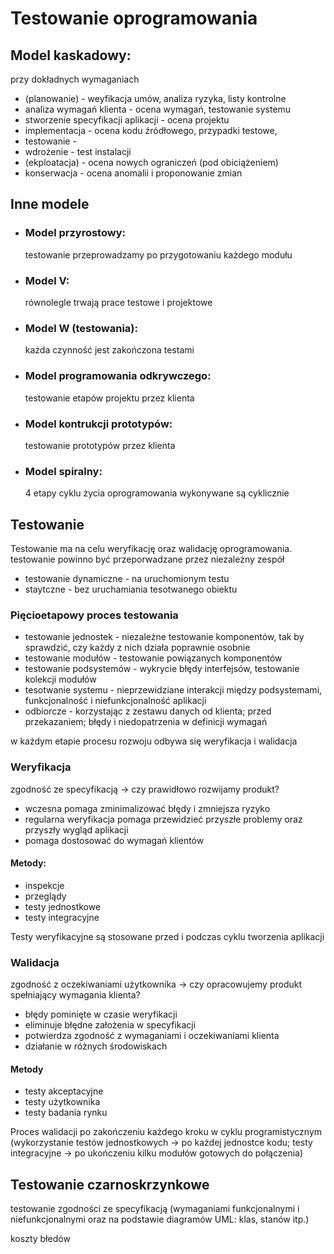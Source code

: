 # Testowanie oprogramowania

## Model kaskadowy:
  przy dokładnych wymaganiach
  - (planowanie) - weyfikacja umów, analiza ryzyka, listy kontrolne
  - analiza wymagań klienta - ocena wymagań, testowanie systemu
  - stworzenie specyfikacji aplikacji - ocena projektu
  - implementacja - ocena kodu źródłowego, przypadki testowe, 
  - testowanie - 
  - wdrożenie - test instalacji  
  - (ekploatacja) - ocena nowych ograniczeń (pod obiciążeniem)
  - konserwacja - ocena anomalii i proponowanie zmian

## Inne modele

- ### Model przyrostowy:
  testowanie przeprowadzamy po przygotowaniu każdego modułu

- ### Model V:
  równolegle trwają prace testowe i projektowe

- ### Model W (testowania):
  każda czynność jest zakończona testami

- ### Model programowania odkrywczego:
  testowanie etapów projektu przez klienta

- ### Model kontrukcji prototypów:
  testowanie prototypów przez klienta

- ### Model spiralny:
  4 etapy cyklu życia oprogramowania wykonywane są cyklicznie

## Testowanie
Testowanie ma na celu weryfikację oraz walidację oprogramowania.
testowanie powinno być przeporwadzane przez niezależny zespół

- testowanie dynamiczne - na uruchomionym testu
- staytczne - bez uruchamiania tesotwanego obiektu

### Pięcioetapowy proces testowania
  - testowanie jednostek - niezależne testowanie komponentów, tak by sprawdzić, czy każdy z nich działa poprawnie osobnie
  - testowanie modułów - testowanie powiązanych komponentów
  - testowanie podsystemów - wykrycie błędy interfejsów, testowanie kolekcji modułów
  - tesotwanie systemu - nieprzewidziane interakcji między podsystemami, funkcjonalność i niefunkcjonalność aplikacji
  - odbiorcze - korzystając z zestawu danych od klienta; przed przekazaniem; błędy i niedopatrzenia w definicji wymagań

  w każdym etapie procesu rozwoju odbywa się weryfikacja i walidacja

### Weryfikacja
  zgodność ze specyfikacją -> czy prawidłowo rozwijamy produkt?
  - wczesna pomaga zminimalizować błędy i zmniejsza ryzyko
  - regularna weryfikacja pomaga przewidzieć przyszłe problemy oraz przyszły wygląd aplikacji
  - pomaga dostosować do wymagań klientów

#### Metody:
  - inspekcje
  - przeglądy
  - testy jednostkowe
  - testy integracyjne

Testy weryfikacyjne są stosowane przed i podczas cyklu tworzenia aplikacji
  
### Walidacja 
  zgodność z oczekiwaniami użytkownika -> czy opracowujemy produkt spełniający wymagania klienta?
  - błędy pominięte w czasie weryfikacji
  - eliminuje błędne założenia w specyfikacji
  - potwierdza zgodność z wymaganiami i oczekiwaniami klienta
  - działanie w różnych środowiskach

#### Metody
  - testy akceptacyjne
  - testy użytkownika
  - testy badania rynku

Proces walidacji po zakończeniu każdego kroku w cyklu programistycznym (wykorzystanie testów jednostkowych -> po każdej jednostce kodu; testy integracyjne -> po ukończeniu kilku modułów gotowych do połączenia) 

## Testowanie czarnoskrzynkowe
  testowanie zgodności ze specyfikacją (wymaganiami funkcjonalnymi i niefunkcjonalnymi oraz na podstawie diagramów UML: klas, stanów itp.)
    
koszty błedów
